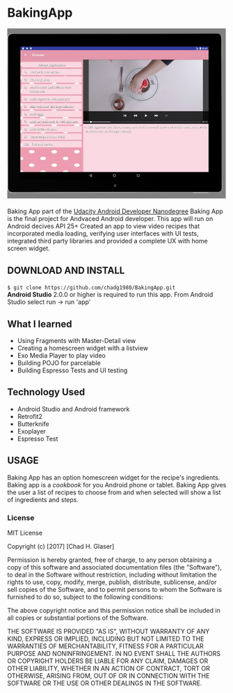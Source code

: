 # BakingApp

![BakingApp](https://github.com/chadg1980/BakingApp/blob/master/Capture.JPG)


Baking App part of the [Udacity Android Developer Nanodegree](https://classroom.udacity.com/nanodegrees/nd801)
Baking App is the final project for Andvaced Android developer.
This app will run on Android decives API 25+
Created an app to view video recipes that incorporated media loading, verifying user interfaces with UI tests, integrated third party libraries and provided a complete UX with home screen widget.

## DOWNLOAD AND INSTALL

`$ git clone https://github.com/chadg1980/BakingApp.git`  
 **Android Studio** 2.0.0 or higher is required to run this app.
 From Android Studio select run -> run 'app'
 
 ## What I learned
 * Using Fragments with Master-Detail view
 * Creating a homescreen widget with a listview
 * Exo Media Player to play video
 * Building POJO for parcelable
 * Building Espresso Tests and UI testing
 
 
 ## Technology Used
 * Android Studio and Android framework
 * Retrofit2
 * Butterknife
 * Exoplayer
 * Espresso Test



 ## USAGE
 Baking App has an option homescreen widget for the recipe's ingredients.
 Baking app is a _cookbook_ for you Android phone or tablet. Baking App gives the user a list of recipes to 
 choose from and when selected will show a list of ingredients and steps. 
  
 
 
 ### License
 MIT License
 
 Copyright (c) [2017] [Chad H. Glaser]
 
 Permission is hereby granted, free of charge, to any person obtaining a copy
 of this software and associated documentation files (the "Software"), to deal
 in the Software without restriction, including without limitation the rights
 to use, copy, modify, merge, publish, distribute, sublicense, and/or sell
 copies of the Software, and to permit persons to whom the Software is
 furnished to do so, subject to the following conditions:
 
 The above copyright notice and this permission notice shall be included in all
 copies or substantial portions of the Software.
 
 THE SOFTWARE IS PROVIDED "AS IS", WITHOUT WARRANTY OF ANY KIND, EXPRESS OR
 IMPLIED, INCLUDING BUT NOT LIMITED TO THE WARRANTIES OF MERCHANTABILITY,
 FITNESS FOR A PARTICULAR PURPOSE AND NONINFRINGEMENT. IN NO EVENT SHALL THE
 AUTHORS OR COPYRIGHT HOLDERS BE LIABLE FOR ANY CLAIM, DAMAGES OR OTHER
 LIABILITY, WHETHER IN AN ACTION OF CONTRACT, TORT OR OTHERWISE, ARISING FROM,
 OUT OF OR IN CONNECTION WITH THE SOFTWARE OR THE USE OR OTHER DEALINGS IN THE
 SOFTWARE.
 
 
 


